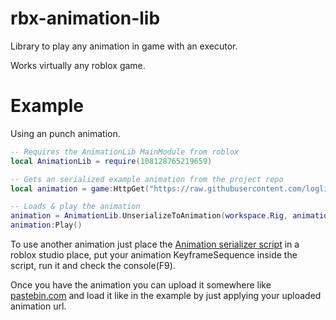 # rbx-animation-lib
Library to play any animation in game with an executor.

Works virtually any roblox game.

# Example
Using an punch animation.
```lua
-- Requires the AnimationLib MainModule from roblox
local AnimationLib = require(108128765219659)

-- Gets an serialized example animation from the project repo
local animation = game:HttpGet("https://raw.githubusercontent.com/loglizzy/rbx-animation-lib/refs/heads/main/animations/Rock%20Breaking%20Punch.txt")

-- Loads & play the animation
animation = AnimationLib.UnserializeToAnimation(workspace.Rig, animation)
animation:Play()
```

To use another animation just place the [Animation serializer script](https://github.com/loglizzy/rbx-animation-lib/blob/main/Animation%20serializer%20script.rbxm) in a roblox studio place, put your animation KeyframeSequence inside the script, run it and check the console(F9).

Once you have the animation you can upload it somewhere like [pastebin.com](https://pastebin.com/) and load it like in the example by just applying your uploaded animation url.
